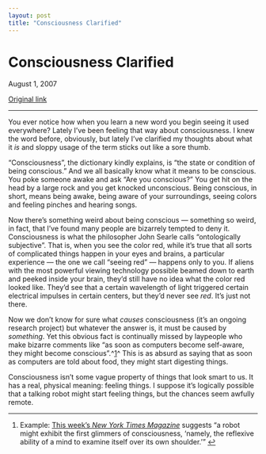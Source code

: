 ```yaml
---
layout: post
title: "Consciousness Clarified"
---
```

Consciousness Clarified
=======================

August 1, 2007

[Original link](http://www.aaronsw.com/weblog/conclar)

* * * * *

You ever notice how when you learn a new word you begin seeing it used
everywhere? Lately I’ve been feeling that way about consciousness. I
knew the word before, obviously, but lately I’ve clarified my thoughts
about what it *is* and sloppy usage of the term sticks out like a sore
thumb.

“Consciousness”, the dictionary kindly explains, is “the state or
condition of being conscious.” And we all basically know what it means
to be conscious. You poke someone awake and ask “Are you conscious?” You
get hit on the head by a large rock and you get knocked unconscious.
Being conscious, in short, means being awake, being aware of your
surroundings, seeing colors and feeling pinches and hearing songs.

Now there’s something weird about being conscious — something so weird,
in fact, that I’ve found many people are bizarrely tempted to deny it.
Consciousness is what the philosopher John Searle calls “ontologically
subjective”. That is, when you see the color red, while it’s true that
all sorts of complicated things happen in your eyes and brains, a
particular experience — the one we call “seeing red” — happens only to
you. If aliens with the most powerful viewing technology possible beamed
down to earth and peeked inside your brain, they’d still have no idea
what the color red looked like. They’d see that a certain wavelength of
light triggered certain electrical impulses in certain centers, but
they’d never see *red*. It’s just not there.

Now we don’t know for sure what *causes* consciousness (it’s an ongoing
research project) but whatever the answer is, it must be caused by
*something*. Yet this obvious fact is continually missed by laypeople
who make bizarre comments like “as soon as computers become self-aware,
they might become conscious”.^[1](#fn:fn1)^ This is as absurd as saying
that as soon as computers are told about food, they might start
digesting things.

Consciousness isn’t some vague property of things that look smart to us.
It has a real, physical meaning: feeling things. I suppose it’s
logically possible that a talking robot might start feeling things, but
the chances seem awfully remote.

* * * * *

1.  Example: [This week’s *New York Times
    Magazine*](http://www.nytimes.com/2007/07/29/magazine/29robots-t.html?pagewanted=all)
    suggests “a robot might exhibit the first glimmers of consciousness,
    ‘namely, the reflexive ability of a mind to examine itself over its
    own shoulder.’” [↩](#fnref:fn1)


